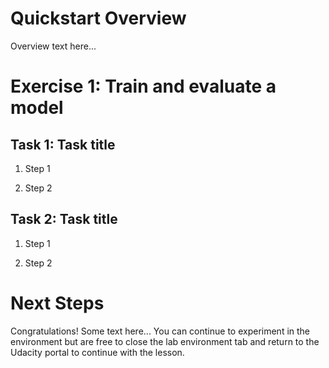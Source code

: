 # Quickstart Overview

Overview text here...


# Exercise 1: Train and evaluate a model

## Task 1: Task title

1. Step 1

2. Step 2 

## Task 2: Task title

1. Step 1

2. Step 2 

# Next Steps

Congratulations!
Some text here...
You can continue to experiment in the environment but are free to close the lab environment tab and return to the Udacity portal to continue with the lesson.
